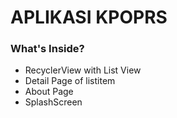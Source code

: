 <h1> APLIKASI KPOPRS </h1>
<h3>What's Inside? </h3>

+ RecyclerView with List View
+ Detail Page of listitem
+ About Page
+ SplashScreen
